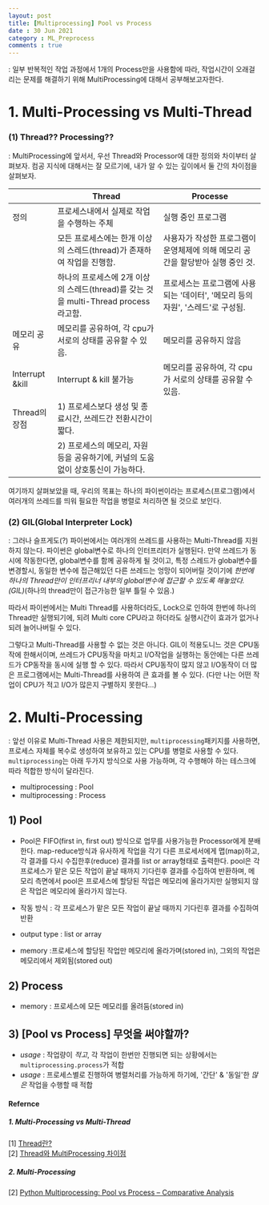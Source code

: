 ```yaml
---
layout: post
title: [Multiprocessing] Pool vs Process
date : 30 Jun 2021
category : ML_Preprocess
comments : true
---
```

 : 일부 반복적인 작업 과정에서 1개의 Process만을 사용함에 따라, 작업시간이 오래걸리는 문제를 해결하기 위해 MultiProcessing에 대해서 공부해보고자한다.

# 1. Multi-Processing vs Multi-Thread

### (1) Thread?? Processing??
: MultiProcessing에 앞서서, 우선 Thread와 Processor에 대한 정의와 차이부터 살펴보자. 컴공 지식에 대해서는 잘 모르기에, 내가 알 수 있는 깊이에서 둘 간의 차이점을 살펴보자.

|  | Thread | Processe |
|---|---|---|
|정의| 프로세스내에서 실제로 작업을 수행하는 주체 | 실행 중인 프로그램 |
|   | 모든 프로세스에는 한개 이상의 스레드(thread)가 존재하여 작업을 진행함. | 사용자가 작성한 프로그램이 운영체제에 의해 메모리 공간을 할당받아 실행 중인 것. |
|   | 하나의 프로세스에 2개 이상의 스레드(thread)를 갖는 것을 multi-Thread process라고함. | 프로세스는 프로그램에 사용되는 '데이터', '메모리 등의 자원', '스레드'로 구성됨.|
|메모리 공유| 메모리를 공유하여, 각 cpu가 서로의 상태를 공유할 수 있음. |  메모리를 공유하지 않음 |
|Interrupt &kill| Interrupt & kill 불가능 |  메모리를 공유하여, 각 cpu가 서로의 상태를 공유할 수 있음. |
|Thread의 장점| 1) 프로세스보다 생성 및 종료시간, 쓰레드간 전환시간이 짧다. |  |
|           | 2) 프로세스의 메모리, 자원등을 공유하기에, 커널의 도움 없이 상호통신이 가능하다. |  |

여기까지 살펴보았을 때, 우리의 목표는 하나의 파이썬이라는 프로세스(프로그램)에서 여러개의 쓰레드를 띄워 필요한 작업을 병렬로 처리하면 될 것으로 보인다.

### (2) GIL(Global Interpreter Lock)
 : 그러나 슬프게도(?) 파이썬에서는 여러개의 쓰레드를 사용하는 Multi-Thread를 지원하지 않는다.
  파이썬은  global변수로 하나의 인터프리터가 실행된다. 만약 쓰레드가 동시에 작동한다면, global변수를 함께 공유하게 될 것이고, 특정 스레드가 global변수를 변경할시, 동일한 변수에 접근해있던 다른 쓰레드는 엉망이 되어버릴 것이기에 *한번에 하나의 Thread만이 인터프리너 내부의 global변수에 접근할 수 있도록 해놓았다.(GIL)*(하나의 thread만이 접근가능한 일부 틀릴 수 있음.)

  따라서 파이썬에서는 Multi Thread를 사용하더라도, Lock으로 인하여 한번에 하나의 Thread만 실행되기에, 되려 Multi core CPU라고 하더라도 실행시간이 효과가 없거나 되려 늘어나버릴 수 있다.

 그렇다고 Multi-Thread를 사용할 수 없는 것은 아니다. GIL이 적용도니느 것은 CPU동작에 한해서이며, 쓰레드가 CPU동작을 마치고 I/O작업을 실행하는 동안에는 다른 쓰레드가 CP동작을 동시에 실행 할 수 있다. 따라서 CPU동작이 많지 않고 I/O동작이 더 많은 프로그램에서는 Multi-Thread를 사용하여 큰 효과를 볼 수 있다. (다만 나는 어떤 작업이 CPU가 적고 I/O가 많은지 구별하지 못한다...)


# 2. Multi-Processing
 : 앞선 이유로 Multi-Thread 사용은 제한되지만, `multiprocessing`패키지를 사용하면, 프로세스 자체를 복수로 생성하여 보유하고 있는 CPU를 병렬로 사용할 수 있다. `multiprocessing`는 아래 두가지 방식으로 사용 가능하며, 각 수행해야 하는 테스크에 따라 적합한 방식이 달라진다.
  - multiprocessing : Pool
  - multiprocessing : Process

## 1) Pool
 - Pool은 FIFO(first in, first out) 방식으로 업무를 사용가능한 Processor에게 분배한다. map-reduce방식과 유사하게 작업을 각기 다른 프로세서에게 맵(map)하고, 각 결과를 다시 수집한후(reduce) 결과를 list or array형태로 출력한다. pool은 각 프로세스가 맡은 모든 작업이 끝날 때까지 기다린후 결과를 수집하여 반환하며, 메모리 측면에서 pool은 프로세스에 할당된 작업은 메모리에 올라가지만 실행되지 않은 작업은 메모리에 올라가지 않는다.


 - 작동 방식 : 각 프로세스가 맡은 모든 작업이 끝날 때까지 기다린후 결과를 수집하여 반환
 - output type : list or array
 - memory :프로세스에 할당된 작업만 메모리에 올라가며(stored in), 그외의 작업은 메모리에서 제외됨(stored out)



## 2) Process
 - memory : 프로세스에 모든 메모리를 올려둠(stored in)

## 3) [Pool vs Process] 무엇을 써야할까?
- *usage* : 작업량이 *적고*, 각 작업이 한번만 진행되면 되는 상황에서는 `multiprocessing.process`가 적합
- *usage* : 프로세스별로 진행하여 병렬처리를 가능하게 하기에, '간단' & '동일'한 *많은* 작업을 수행할 때 적합






#### Refernce
##### 1. Multi-Processing vs Multi-Thread
[1] [Thread란?](http://tcpschool.com/java/java_thread_concept)  
[2] [Thread와 MultiProcessing 차이점](https://www.ellicium.com/python-multiprocessing-pool-process)  
##### 2. Multi-Processing
[2] [Python Multiprocessing: Pool vs Process – Comparative Analysis](https://www.ellicium.com/python-multiprocessing-pool-process)  
